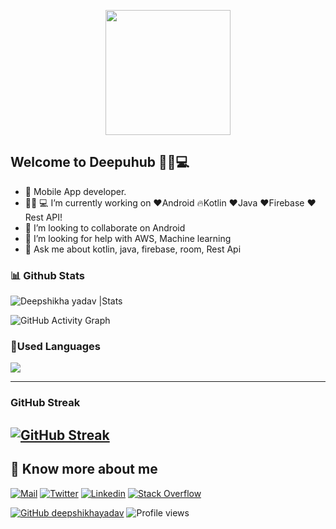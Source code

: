 
<p align="center">

  <img src="https://image.myanimelist.net/ui/0YNGMBN7CXMEk-P9BspU4WlXmBe_SGHSnNvwDnnlOFXgoK141ZQMZGqHOwW4COUaA-H7pn7b82XhWJ6H9RN-JR2r3Ga0y_Dm6qoNuOy4HQ_5pyojYSBxN_X8qJc9uVFAVlTXjzR6-iPXyJGc-YQoGztwdaIpDG-mFRbYMwZlW_Q" height="200" />
</p>

## Welcome to Deepuhub  👩‍💻💻

- 📱 Mobile App developer.
- 👩🏻‍ 💻 I’m currently working on ❤️Android 🔥Kotlin ❤️Java ❤️Firebase ❤️Rest API!
- 👯 I’m looking to collaborate on Android
- 🤔 I’m looking for help with AWS, Machine learning
- 💬 Ask me about kotlin, java, firebase, room, Rest Api

### 📊 Github Stats

<img src="https://github-readme-stats.vercel.app/api?username=deepshikhayadav&count_private=true&show_icons=true&theme=highcontrast&include_all_commits=true" alt="Deepshikha yadav |Stats" />
  
![GitHub Activity Graph](https://activity-graph.herokuapp.com/graph?username=deepshikhayadav)  

  ### 🤠Used Languages
  <img src="https://github-readme-stats.vercel.app/api/top-langs/?username=deepshikhayadav&layout=compact)](https://github.com/deepshikhayadav/github-readme-stats"/>

---
### GitHub Streak

  [![GitHub Streak](https://github-readme-streak-stats.herokuapp.com/?user=deepshikhayadav&theme=dark)](https://git.io/streak-stats)
---
  
  ## 🔗 Know more about me 
[![Mail](https://img.shields.io/badge/-Say%20Hi!-black?style=for-the-badge&logo=gmail)](mailto:deepshikhayadav2000@gmail.com)
[![Twitter](https://img.shields.io/badge/-Twitter-black?style=for-the-badge&logo=twitter)](https://twitter.com/Deepshi83711299)
[![Linkedin](https://img.shields.io/badge/-LinkedIn-black?style=for-the-badge&logo=Linkedin)](https://www.linkedin.com/in/deepshikha-yadav-27-10/)
[![Stack Overflow](https://img.shields.io/badge/-StackOverflow-black?style=for-the-badge&logo=StackOverflow)](https://stackoverflow.com/users/12636730/deepshikha-yadav?tab=topactivity)


[![GitHub deepshikhayadav](https://img.shields.io/github/followers/deepshikhayadav?label=follow&style=social)](https://github.com/deepshikhayadav)
![Profile views](https://gpvc.arturio.dev/deepshikhayadav)  
